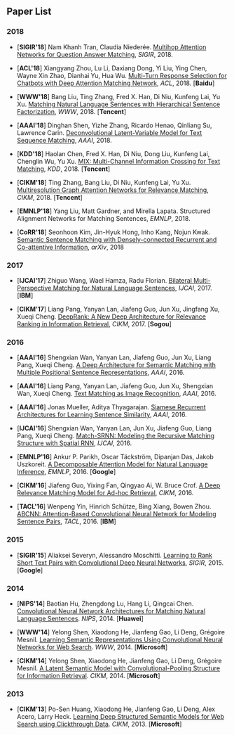 ## Paper List

### 2018
+ [**SIGIR'18**] Nam Khanh Tran, Claudia Niederée. [Multihop Attention Networks for Question Answer Matching](https://dl.acm.org/citation.cfm?id=3210009), *SIGIR*, 2018.

+ [**ACL'18**] Xiangyang Zhou, Lu Li, Daxiang Dong, Yi Liu, Ying Chen, Wayne Xin Zhao, Dianhai Yu, Hua Wu. [Multi-Turn Response Selection for Chatbots with Deep Attention Matching Network](http://www.aclweb.org/anthology/P18-1103), *ACL*, 2018. [**Baidu**]

+ [**WWW'18**] Bang Liu, Ting Zhang, Fred X. Han, Di Niu, Kunfeng Lai, Yu Xu. [Matching Natural Language Sentences with Hierarchical Sentence Factorization](https://arxiv.org/pdf/1803.00179.pdf), *WWW*, 2018. [**Tencent**]

+ [**AAAI'18**] Dinghan Shen, Yizhe Zhang, Ricardo Henao, Qinliang Su, Lawrence Carin. [Deconvolutional Latent-Variable Model for Text Sequence Matching](http://people.ee.duke.edu/~lcarin/textVAE.pdf), *AAAI*, 2018.

+ [**KDD'18**] Haolan Chen, Fred X. Han, Di Niu, Dong Liu, Kunfeng Lai, Chenglin Wu, Yu Xu. [MIX: Multi-Channel Information Crossing for Text Matching](https://sites.ualberta.ca/~dniu/Homepage/Publications_files/hchen-kdd18.pdf), *KDD*, 2018. [**Tencent**]

+ [**CIKM'18**] Ting Zhang, Bang Liu, Di Niu, Kunfeng Lai, Yu Xu. [Multiresolution Graph Attention Networks for Relevance Matching](https://sites.ualberta.ca/~dniu/Homepage/Publications_files/tZhang-CIKM2018.pdf), *CIKM*, 2018. [**Tencent**]

+ [**EMNLP'18**] Yang Liu, Matt Gardner, and Mirella Lapata. Structured Alignment Networks for Matching Sentences, *EMNLP*, 2018.

+ [**CoRR'18**] Seonhoon Kim, Jin-Hyuk Hong, Inho Kang, Nojun Kwak. [Semantic Sentence Matching with Densely-connected Recurrent and Co-attentive Information](https://arxiv.org/pdf/1805.11360), *arXiv*, 2018

### 2017
+ [**IJCAI'17**] Zhiguo Wang, Wael Hamza, Radu Florian. [Bilateral Multi-Perspective Matching for Natural Language Sentences](https://www.ijcai.org/proceedings/2017/0579.pdf), *IJCAI*, 2017. [**IBM**]

+ [**CIKM'17**] Liang Pang, Yanyan Lan, Jiafeng Guo, Jun Xu, Jingfang Xu, Xueqi Cheng. [DeepRank: A New Deep Architecture for Relevance Ranking in Information Retrieval](https://arxiv.org/pdf/1710.05649.pdf), *CIKM*, 2017. [**Sogou**]


### 2016
+ [**AAAI'16**] Shengxian Wan, Yanyan Lan, Jiafeng Guo, Jun Xu, Liang Pang, Xueqi Cheng. [A Deep Architecture for Semantic Matching with Multiple Positional Sentence Representations](https://www.aaai.org/ocs/index.php/AAAI/AAAI16/paper/download/11897/12030), *AAAI*, 2016.

+ [**AAAI'16**] Liang Pang, Yanyan Lan, Jiafeng Guo, Jun Xu, Shengxian Wan, Xueqi Cheng. [Text Matching as Image Recognition](https://arxiv.org/pdf/1602.06359.pdf), *AAAI*, 2016.

+ [**AAAI'16**] Jonas Mueller, Aditya Thyagarajan. [Siamese Recurrent Architectures for Learning Sentence Similarity](http://www.mit.edu/~jonasm/info/MuellerThyagarajan_AAAI16.pdf), *AAAI*, 2016.

+ [**IJCAI'16**] Shengxian Wan, Yanyan Lan, Jun Xu, Jiafeng Guo, Liang Pang, Xueqi Cheng. [Match-SRNN: Modeling the Recursive Matching Structure with Spatial RNN](https://www.ijcai.org/Proceedings/16/Papers/415.pdf), *IJCAI*, 2016.

+ [**EMNLP'16**] Ankur P. Parikh, Oscar Täckström, Dipanjan Das, Jakob Uszkoreit. [A Decomposable Attention Model for Natural Language Inference](https://aclweb.org/anthology/D16-1244), *EMNLP*, 2016. [**Google**]

+ [**CIKM'16**] Jiafeng Guo, Yixing Fan, Qingyao Ai, W. Bruce Crof. [A Deep Relevance Matching Model for Ad-hoc Retrieval](http://www.bigdatalab.ac.cn/~gjf/papers/2016/CIKM2016a_guo.pdf), *CIKM*, 2016.

+ [**TACL'16**] Wenpeng Yin, Hinrich Schütze, Bing Xiang, Bowen Zhou. [ABCNN: Attention-Based Convolutional Neural Network for Modeling Sentence Pairs](https://arxiv.org/pdf/1512.05193.pdf), *TACL*, 2016. [**IBM**]

### 2015
+ [**SIGIR'15**] Aliaksei Severyn, Alessandro Moschitti. [Learning to Rank Short Text Pairs with Convolutional Deep Neural Networks](http://eecs.csuohio.edu/~sschung/CIS660/RankShortTextCNNACM2015.pdf), *SIGIR*, 2015. [**Google**]

### 2014

+ [**NIPS'14**] Baotian Hu, Zhengdong Lu, Hang Li, Qingcai Chen. [Convolutional Neural Network Architectures for Matching Natural Language Sentences](http://www.hangli-hl.com/uploads/3/1/6/8/3168008/hu-etal-nips2014.pdf). *NIPS*, 2014. [**Huawei**]

+ [**WWW'14**] Yelong Shen, Xiaodong He, Jianfeng Gao, Li Deng, Grégoire Mesnil. [Learning Semantic Representations Using Convolutional Neural Networks for Web Search](https://www.microsoft.com/en-us/research/wp-content/uploads/2016/02/www2014_cdssm_p07.pdf). *WWW*, 2014. [**Microsoft**]

+ [**CIKM'14**] Yelong Shen, Xiaodong He, Jianfeng Gao, Li Deng, Grégoire Mesnil. [A Latent Semantic Model with Convolutional-Pooling Structure for Information Retrieval](http://www.iro.umontreal.ca/~lisa/pointeurs/ir0895-he-2.pdf). *CIKM*, 2014. [**Microsoft**]

### 2013

+ [**CIKM'13**] Po-Sen Huang, Xiaodong He, Jianfeng Gao, Li Deng, Alex Acero, Larry Heck. [Learning Deep Structured Semantic Models for Web Search using Clickthrough Data](https://www.microsoft.com/en-us/research/wp-content/uploads/2016/02/cikm2013_DSSM_fullversion.pdf). *CIKM*, 2013. [**Microsoft**]
